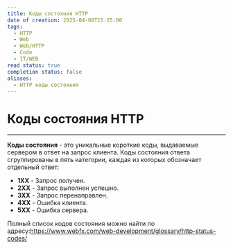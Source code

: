 ```yaml
---
title: Коды состояния HTTP
date of creation: 2025-04-08T15:25:00
tags:
  - HTTP
  - Web
  - Web/HTTP
  - Code
  - IT/WEB
read status: true
completion status: false
aliases:
  - HTTP коды состояния
---
```

# Коды состояния HTTP
---

**Коды состояния** - это уникальные короткие коды, выдаваемые сервером в ответ на запрос клиента. Коды состояния ответа сгруппированы в пять категории, каждая из которых обозначает отдельный ответ:

- **1ХХ** - Запрос получен.
- **2ХХ** - Запрос выполнен успешно.
- **3ХХ** - Запрос перенаправлен.
- **4ХХ** - Ошибка клиента.
- **5ХХ** - Ошибка сервера.

Полный список кодов состояния можно найти по адресу:https://www.webfx.com/web-development/glossary/http-status-codes/
